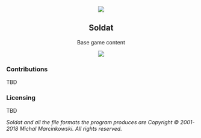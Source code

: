 <div align="center">
  <img src="https://i.imgur.com/HrYPYjh.png" />
  <h2>Soldat</h2>
  <p>Base game content</p>
  <a href="http://gather.soldat.pl/discord"><img src="https://img.shields.io/discord/234733999879094272.svg" /></a>
</div>
  
### Contributions

TBD


### Licensing

TBD

*Soldat and all the file formats the program produces are Copyright © 2001-2018 Michal Marcinkowski. All rights reserved.*
